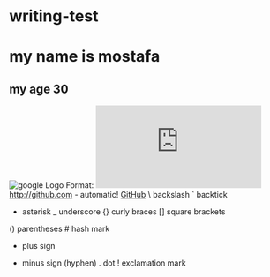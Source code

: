 # writing-test
# my name is mostafa
## my age 30
![google Logo](/images/logo.png) Format: ![Alt google](https://csfirst.withgoogle.com/c/cs-first/en/create-your-own-google-logo/create-your-own-google-logo/create-your-own-google-logo.html)
http://github.com - automatic! 
[GitHub](http://github.com)
\ backslash
` backtick
*   asterisk
_ underscore
{} curly braces
[] square brackets
 
() parentheses # hash mark
+ plus sign
- minus sign (hyphen)
. dot
! exclamation mark

